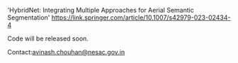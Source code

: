 'HybridNet: Integrating Multiple Approaches for Aerial Semantic Segmentation'
https://link.springer.com/article/10.1007/s42979-023-02434-4


Code will be released soon.

Contact:avinash.chouhan@nesac.gov.in
